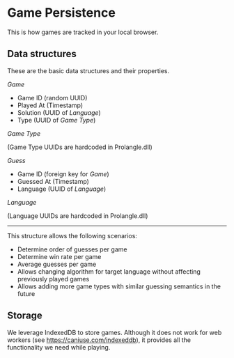 # Game Persistence

This is how games are tracked in your local browser.

## Data structures

These are the basic data structures and their properties.

_Game_

* Game ID (random UUID)
* Played At (Timestamp)
* Solution (UUID of _Language_)
* Type (UUID of _Game Type_)

_Game Type_

(Game Type UUIDs are hardcoded in Prolangle.dll)

_Guess_

* Game ID (foreign key for _Game_)
* Guessed At (Timestamp)
* Language (UUID of _Language_)

_Language_

(Language UUIDs are hardcoded in Prolangle.dll)

---

This structure allows the following scenarios:

- Determine order of guesses per game
- Determine win rate per game
- Average guesses per game
- Allows changing algorithm for target language without affecting previously played games
- Allows adding more game types with similar guessing semantics in the future

## Storage

We leverage IndexedDB to store games.
Although it does not work for web workers (see https://caniuse.com/indexeddb), it provides all the functionality we
need while playing.
